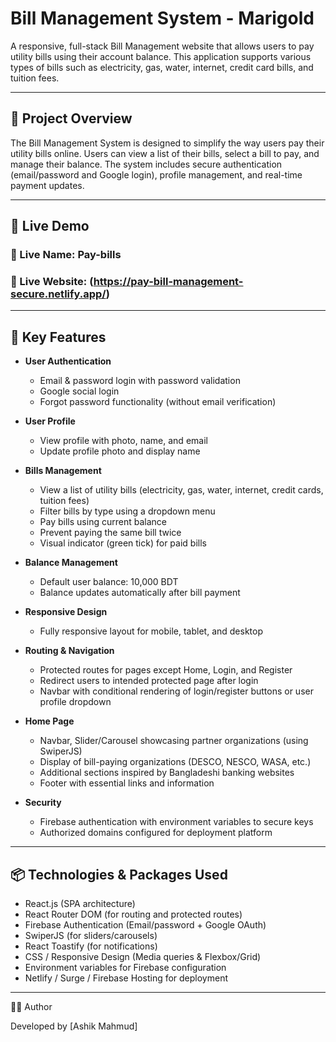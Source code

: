 # Bill Management System - Marigold

A responsive, full-stack Bill Management website that allows users to pay utility bills using their account balance. This application supports various types of bills such as electricity, gas, water, internet, credit card bills, and tuition fees.

---

## 🚀 Project Overview

The Bill Management System is designed to simplify the way users pay their utility bills online. Users can view a list of their bills, select a bill to pay, and manage their balance. The system includes secure authentication (email/password and Google login), profile management, and real-time payment updates.

---

## 🔗 Live Demo

### 🔗 Live Name: Pay-bills
### 🔗 Live Website: (https://pay-bill-management-secure.netlify.app/)

---

## 📌 Key Features

- **User Authentication**
  - Email & password login with password validation
  - Google social login
  - Forgot password functionality (without email verification)

- **User Profile**
  - View profile with photo, name, and email
  - Update profile photo and display name

- **Bills Management**
  - View a list of utility bills (electricity, gas, water, internet, credit cards, tuition fees)
  - Filter bills by type using a dropdown menu
  - Pay bills using current balance
  - Prevent paying the same bill twice
  - Visual indicator (green tick) for paid bills

- **Balance Management**
  - Default user balance: 10,000 BDT
  - Balance updates automatically after bill payment

- **Responsive Design**
  - Fully responsive layout for mobile, tablet, and desktop

- **Routing & Navigation**
  - Protected routes for pages except Home, Login, and Register
  - Redirect users to intended protected page after login
  - Navbar with conditional rendering of login/register buttons or user profile dropdown

- **Home Page**
  - Navbar, Slider/Carousel showcasing partner organizations (using SwiperJS)
  - Display of bill-paying organizations (DESCO, NESCO, WASA, etc.)
  - Additional sections inspired by Bangladeshi banking websites
  - Footer with essential links and information

- **Security**
  - Firebase authentication with environment variables to secure keys
  - Authorized domains configured for deployment platform

---

## 📦 Technologies & Packages Used

- React.js (SPA architecture)
- React Router DOM (for routing and protected routes)
- Firebase Authentication (Email/password + Google OAuth)
- SwiperJS (for sliders/carousels)
- React Toastify (for notifications)
- CSS / Responsive Design (Media queries & Flexbox/Grid)
- Environment variables for Firebase configuration
- Netlify / Surge / Firebase Hosting for deployment

---

👨‍💻 Author

Developed by [Ashik Mahmud]

